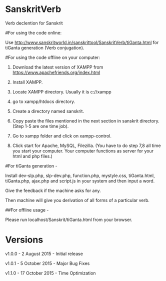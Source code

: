 SanskritVerb
============

Verb declention for Sanskrit

#For using the code online: 

Use http://www.sanskritworld.in/sanskrittool/SanskritVerb/tiGanta.html for tiGanta generation (Verb conjugation).

#For using the code offline on your computer: 

1. Download the latest version of XAMPP from https://www.apachefriends.org/index.html 

2. Install XAMPP. 

3. Locate XAMPP directory. Usually it is c://xampp 

4. go to xampp/htdocs directory. 

5. Create a directory named sanskrit. 

6. Copy paste the files mentioned in the next section in sanskrit directory. (Step 1-5 are one time job). 

7. Go to xampp folder and click on xampp-control. 

8. Click start for Apache, MySQL, Filezilla. (You have to do step 7,8 all time you start your computer. Your computer functions as server for your html and php files.)

#For tiGanta generation - 

Install dev-slp.php, slp-dev.php, function.php, mystyle.css, tiGanta.html, tiGanta.php, ajax.php and script.js in your system and then input a word. 

Give the feedback if the machine asks for any. 

Then machine will give you derivation of all forms of a particular verb.

##For offline usage - 

Please run localhost/Sanskrit/tiGanta.html from your browser.

# Versions

v1.0.0 - 2 August 2015 - Initial release

v1.0.1 - 5 October 2015 - Major Bug Fixes

v1.1.0 - 17 October 2015 - Time Optimization